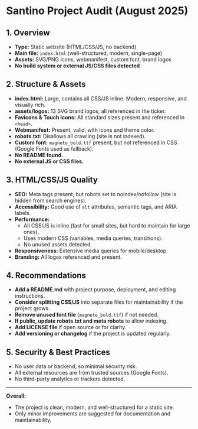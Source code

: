 # Santino Project Audit (August 2025)

## 1. Overview
- **Type:** Static website (HTML/CSS/JS, no backend)
- **Main file:** `index.html` (well-structured, modern, single-page)
- **Assets:** SVG/PNG icons, webmanifest, custom font, brand logos
- **No build system or external JS/CSS files detected**

## 2. Structure & Assets
- **index.html:** Large, contains all CSS/JS inline. Modern, responsive, and visually rich.
- **assets/logos:** 13 SVG brand logos, all referenced in the ticker.
- **Favicons & Touch Icons:** All standard sizes present and referenced in `<head>`.
- **Webmanifest:** Present, valid, with icons and theme color.
- **robots.txt:** Disallows all crawling (site is not indexed).
- **Custom font:** `magneto_bold.ttf` present, but not referenced in CSS (Google Fonts used as fallback).
- **No README found.**
- **No external JS or CSS files.**

## 3. HTML/CSS/JS Quality
- **SEO:** Meta tags present, but robots set to noindex/nofollow (site is hidden from search engines).
- **Accessibility:** Good use of `alt` attributes, semantic tags, and ARIA labels.
- **Performance:**
  - All CSS/JS is inline (fast for small sites, but hard to maintain for large ones).
  - Uses modern CSS (variables, media queries, transitions).
  - No unused assets detected.
- **Responsiveness:** Extensive media queries for mobile/desktop.
- **Branding:** All logos referenced and present.

## 4. Recommendations
- **Add a README.md** with project purpose, deployment, and editing instructions.
- **Consider splitting CSS/JS** into separate files for maintainability if the project grows.
- **Remove unused font file** (`magneto_bold.ttf`) if not needed.
- **If public, update robots.txt and meta robots** to allow indexing.
- **Add LICENSE file** if open source or for clarity.
- **Add versioning or changelog** if the project is updated regularly.

## 5. Security & Best Practices
- No user data or backend, so minimal security risk.
- All external resources are from trusted sources (Google Fonts).
- No third-party analytics or trackers detected.

---

**Overall:**
- The project is clean, modern, and well-structured for a static site.
- Only minor improvements are suggested for documentation and maintainability.
